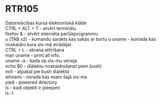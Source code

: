 # RTR105
Datormācības kursa elektroniskā klāde  
CTRL + ALT + T - atvērt terminālu  
firefox & - atvērt  internēta parlūkprogrammu  
u (TAB x2) -  komandu sarakts kas sakās ar burtu u
uname - komada kas noskaidro kura sis-mā strādājat   
CTRL + L - ekrana attīrīšana  
 man uname - print all info.  
 uname -a  - kada op.sis-mu versija  
 echo $0 - diālektu noskaidrošana( piem bush)  
 exit - atpakaļ pie bush dialekta  
 whoami - norada kas esam šajā sis-ma  
 pwd - powered directory  
 ls - kadi objekti ir pieejami  
 ls -l 
